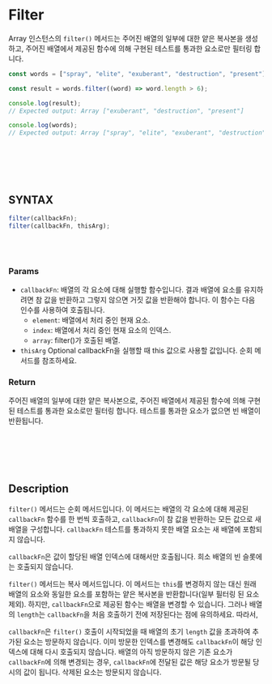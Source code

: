 # Filter

Array 인스턴스의 `filter()` 메서드는 주어진 배열의 일부에 대한 얕은 복사본을 생성하고, 주어진 배열에서 제공된 함수에 의해 구현된 테스트를 통과한 요소로만 필터링 합니다.

```js
const words = ["spray", "elite", "exuberant", "destruction", "present"];

const result = words.filter((word) => word.length > 6);

console.log(result);
// Expected output: Array ["exuberant", "destruction", "present"]

console.log(words);
// Expected output: Array ["spray", "elite", "exuberant", "destruction", "present"]
```

<br/>
<br/>
<br/>
<br/>

## SYNTAX

```js
filter(callbackFn);
filter(callbackFn, thisArg);
```

<br/>
<br/>

### Params

-   `callbackFn`: 배열의 각 요소에 대해 실행할 함수입니다. 결과 배열에 요소를 유지하려면 참 값을 반환하고 그렇지 않으면 거짓 값을 반환해야 합니다. 이 함수는 다음 인수를 사용하여 호출됩니다.
    -   `element`: 배열에서 처리 중인 현재 요소.
    -   `index`: 배열에서 처리 중인 현재 요소의 인덱스.
    -   `array`: filter()가 호출된 배열.
-   `thisArg` Optional
    callbackFn을 실행할 때 this 값으로 사용할 값입니다. 순회 메서드를 참조하세요.

### Return

주어진 배열의 일부에 대한 얕은 복사본으로, 주어진 배열에서 제공된 함수에 의해 구현된 테스트를 통과한 요소로만 필터링 합니다. 테스트를 통과한 요소가 없으면 빈 배열이 반환됩니다.

<br/>
<br/>
<br/>
<br/>

## Description

`filter()` 메서드는 순회 메서드입니다. 이 메서드는 배열의 각 요소에 대해 제공된 `callbackFn` 함수를 한 번씩 호출하고, `callbackFn`이 참 값을 반환하는 모든 값으로 새 배열을 구성합니다. `callbackFn` 테스트를 통과하지 못한 배열 요소는 새 배열에 포함되지 않습니다.

`callbackFn`은 값이 할당된 배열 인덱스에 대해서만 호출됩니다. 희소 배열의 빈 슬롯에는 호출되지 않습니다.

`filter()` 메서드는 복사 메서드입니다. 이 메서드는 `this`를 변경하지 않는 대신 원래 배열의 요소와 동일한 요소를 포함하는 얕은 복사본을 반환합니다(일부 필터링 된 요소 제외). 하지만, `callbackFn`으로 제공된 함수는 배열을 변경할 수 있습니다. 그러나 배열의 `length`는 `callbackFn`을 처음 호출하기 전에 저장된다는 점에 유의하세요. 따라서,

`callbackFn`은 `filter()` 호출이 시작되었을 때 배열의 초기 `length` 값을 초과하여 추가된 요소는 방문하지 않습니다.
이미 방문한 인덱스를 변경해도 `callbackFn`이 해당 인덱스에 대해 다시 호출되지 않습니다.
배열의 아직 방문하지 않은 기존 요소가 `callbackFn`에 의해 변경되는 경우, `callbackFn`에 전달된 값은 해당 요소가 방문될 당시의 값이 됩니다. 삭제된 요소는 방문되지 않습니다.

